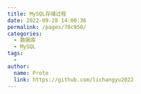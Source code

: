 ```yaml
---
title: MySQL存储过程
date: 2022-09-28 14:00:36
permalink: /pages/78c950/
categories:
  - 数据库
  - MySQL
tags:
  - 
author: 
  name: Proto
  link: https://github.com/lichangyu2022
---
```


